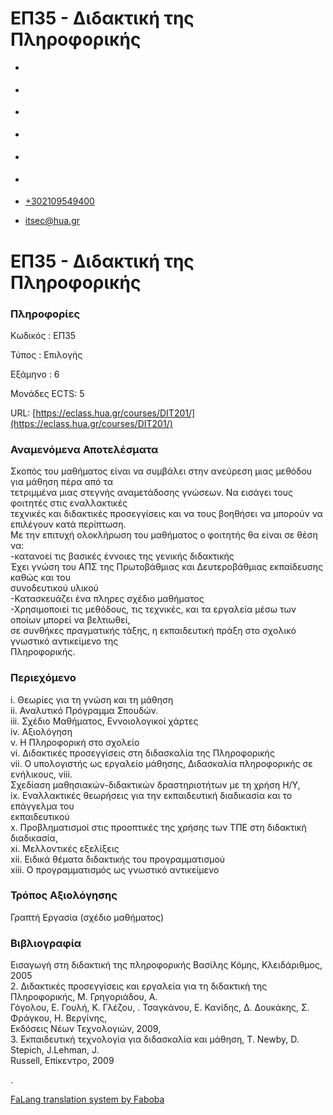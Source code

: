 ΕΠ35 - Διδακτική της Πληροφορικής
===============  

*   [](https://www.facebook.com/ditharokopio)
*   [](https://www.youtube.com/channel/UCEHkYirpXF1nSLxDCrfDZ4A)
*   [](https://www.linkedin.com/company/77699385)
*   [](https://www.instagram.com/dithua)

*   [](https://dit.hua.gr/index.php/el/studies/undergraduate-studies?view=article&id=1899:ep261-proegmena-themata-leitourgikon-systematon&catid=93:dit-undergraduate-courses-5)
*   [](https://dit.hua.gr/index.php/en/studies/undergraduate-studies?view=article&id=1899:ep261-advanced-topics-in-operating-systems&catid=93:dit-undergraduate-courses-5)

*   [+302109549400](tel:+302109549400)
*   [itsec@hua.gr](mailto:itsec@hua.gr)

ΕΠ35 - Διδακτική της Πληροφορικής
=================================

### Πληροφορίες

Κωδικός : ΕΠ35

Τύπος : Επιλογής

Εξάμηνο : 6

Μονάδες ECTS: 5

URL: [https://eclass.hua.gr/courses/DIT201/](https://eclass.hua.gr/courses/DIT201/)

### Αναμενόμενα Αποτελέσματα

Σκοπός του μαθήματος είναι να συμβάλει στην ανεύρεση μιας μεθόδου για μάθηση πέρα από τα  
τετριμμένα μιας στεγνής αναμετάδοσης γνώσεων. Να εισάγει τους φοιτητές στις εναλλακτικές  
τεχνικές και διδακτικές προσεγγίσεις και να τους βοηθήσει να μπορούν να επιλέγουν κατά περίπτωση.  
Με την επιτυχή ολοκλήρωση του μαθήματος ο φοιτητής θα είναι σε θέση να:  
\-κατανοεί τις βασικές έννοιες της γενικής διδακτικής  
Έχει γνώση του ΑΠΣ της Πρωτοβάθμιας και Δευτεροβάθμιας εκπαίδευσης καθώς και του  
συνοδευτικού υλικού  
\-Κατασκευάζει ένα πληρες σχέδιο μαθήματος  
\-Χρησιμοποιεί τις μεθόδους, τις τεχνικές, και τα εργαλεία μέσω των οποίων μπορεί να βελτιωθεί,  
σε συνθήκες πραγματικής τάξης, η εκπαιδευτική πράξη στο σχολικό γνωστικό αντικείμενο της  
Πληροφορικής.

### Περιεχόμενο

i. Θεωρίες για τη γνώση και τη μάθηση  
ii. Αναλυτικό Πρόγραμμα Σπουδών.  
iii. Σχέδιο Μαθήματος, Εννοιολογικοί χάρτες  
iv. Αξιολόγηση  
v. Η Πληροφορική στο σχολείο  
vi. Διδακτικές προσεγγίσεις στη διδασκαλία της Πληροφορικής  
vii. Ο υπολογιστής ως εργαλείο μάθησης, Διδασκαλία πληροφορικής σε ενήλικους, viii.  
Σχεδίαση μαθησιακών-διδακτικών δραστηριοτήτων με τη χρήση Η/Υ,  
ix. Εναλλακτικές θεωρήσεις για την εκπαιδευτική διαδικασία και το επάγγελμα του  
εκπαιδευτικού  
x. Προβληματισμοί στις προοπτικές της χρήσης των ΤΠΕ στη διδακτική διαδικασία,  
xi. Μελλοντικές εξελίξεις  
xii. Ειδικά θέματα διδακτικής του προγραμματισμού  
xiii. Ο προγραμματισμός ως γνωστικό αντικείμενο

### Τρόπος Αξιολόγησης

Γραπτή Εργασία (σχέδιο μαθήματος)

### Βιβλιογραφία

Εισαγωγή στη διδακτική της πληροφορικής Βασίλης Κόμης, Κλειδάριθμος, 2005  
2\. Διδακτικές προσεγγίσεις και εργαλεία για τη διδακτική της Πληροφορικής, Μ. Γρηγοριάδου, Α.  
Γόγολου, Ε. Γουλή, Κ. Γλέζου, . Τσαγκάνου, Ε. Κανίδης, Δ. Δουκάκης, Σ. Φράγκου, Η. Βεργίνης,  
Εκδόσεις Νέων Τεχνολογιών, 2009,  
3\. Εκπαιδευτική τεχνολογία για διδασκαλία και μάθηση, Τ. Newby, D. Stepich, J.Lehman, J.  
Russell, Επίκεντρο, 2009

.

[FaLang translation system by Faboba](http://www.faboba.com/ "Faboba : Création de composantJoomla")

[](https://dit.hua.gr/index.php/el/studies/undergraduate-studies?view=article&id=1906:ep35-didaktike-tes-plerophorikes&catid=94#)